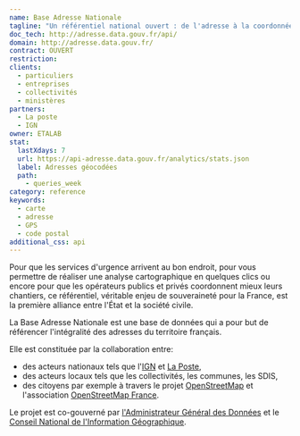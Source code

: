 ```yaml
---
name: Base Adresse Nationale
tagline: "Un référentiel national ouvert : de l'adresse à la coordonnée géographique"
doc_tech: http://adresse.data.gouv.fr/api/
domain: http://adresse.data.gouv.fr/
contract: OUVERT
restriction:
clients:
  - particuliers
  - entreprises
  - collectivités
  - ministères
partners:
  - La poste
  - IGN
owner: ETALAB
stat:
  lastXdays: 7
  url: https://api-adresse.data.gouv.fr/analytics/stats.json
  label: Adresses géocodées
  path:
    - queries_week
category: reference
keywords:
  - carte
  - adresse
  - GPS
  - code postal
additional_css: api
---
```


Pour que les services d'urgence arrivent au bon endroit, pour vous permettre de réaliser une analyse cartographique en quelques clics ou encore pour que les opérateurs publics et privés coordonnent mieux leurs chantiers, ce référentiel, véritable enjeu de souveraineté pour la France, est la première alliance entre l'État et la société civile.

La Base Adresse Nationale est une base de données qui a pour but de référencer l'intégralité des adresses du territoire français.

Elle est constituée par la collaboration entre:

 * des acteurs nationaux tels que l'[IGN](ign.fr/) et [La Poste](legroupe.laposte.fr/),
 * des acteurs locaux tels que les collectivités, les communes, les SDIS,
 * des citoyens par exemple à travers le projet [OpenStreetMap](osm.org) et l'association [OpenStreetMap France](http://openstreetmap.fr/).

Le projet est co-gouverné par [l'Administrateur Général des Données](http://www.modernisation.gouv.fr/laction-publique-se-transforme/en-ouvrant-les-donnees-publiques/administrateur-general-des-donnees-chief-data-officer-interview-henri-verdier) et le [Conseil National de l'Information Géographique](http://cnig.gouv.fr).
